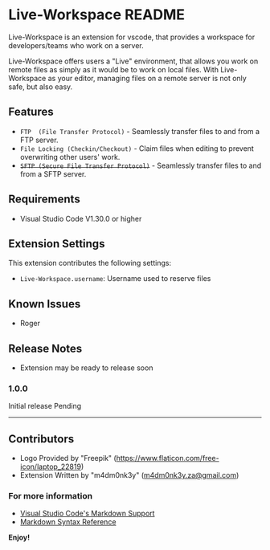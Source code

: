 # Live-Workspace README

Live-Workspace is an extension for vscode, that provides a workspace for developers/teams who work on a server.

Live-Workspace offers users a "Live" environment, that allows you work on remote files as simply as it would be to work on local files. With Live-Workspace as your editor, managing files on a remote server is not only safe, but also easy.


## Features

* `FTP  (File Transfer Protocol)` - Seamlessly transfer files to and from a FTP server.
* `File Locking (Checkin/Checkout)` - Claim files when editing to prevent overwriting other users' work.
* ~~`SFTP (Secure File Transfer Protocol)`~~ - Seamlessly transfer files to and from a SFTP server.

## Requirements

* Visual Studio Code V1.30.0 or higher

## Extension Settings

This extension contributes the following settings:

* `Live-Workspace.username`: Username used to reserve files

## Known Issues

* Roger

## Release Notes

* Extension may be ready to release soon

### 1.0.0

Initial release Pending


-----------------------------------------------------------------------------------------------------------

## Contributors

* Logo Provided by "Freepik" (https://www.flaticon.com/free-icon/laptop_22819)
* Extension Written by "m4dm0nk3y" (m4dm0nk3y.za@gmail.com)

### For more information

* [Visual Studio Code's Markdown Support](http://code.visualstudio.com/docs/languages/markdown)
* [Markdown Syntax Reference](https://help.github.com/articles/markdown-basics/)

**Enjoy!**
